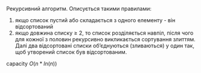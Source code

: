 Рекурсивний алгоритм. Описується такими правилами:

1) якщо список пустий або складається з одного елементу - він відсортований
2) якщо довжина списку $\geq$ 2, то список розділяється навпіл, після чого для кожної з половин рекурсивно викликається сортування злиттям. Далі два відсортовані списки об’єднуються (зливаються) у один так, щоб утворений список був відсортованим. 

capacity $O(n*ln(n))$ 


